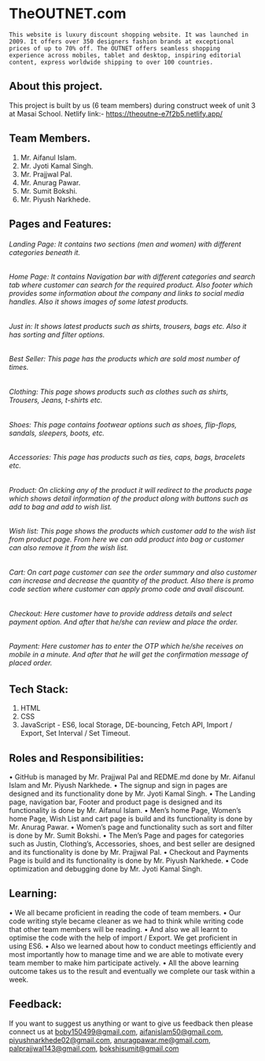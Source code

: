 
# TheOUTNET.com
	This website is luxury discount shopping website. It was launched in 2009. It offers over 350 designers fashion brands at exceptional prices of up to 70% off. The OUTNET offers seamless shopping experience across mobiles, tablet and desktop, inspiring editorial content, express worldwide shipping to over 100 countries. 

## About this project.
This project is built by us (6 team members) during construct week of unit 3 at Masai School.
Netlify link:- https://theoutne-e7f2b5.netlify.app/ 

## Team Members.
1.	Mr. Aifanul Islam.
2.	Mr. Jyoti Kamal Singh.
3.	Mr. Prajjwal Pal.
4.	Mr. Anurag Pawar.
5.	Mr. Sumit Bokshi.
6.	Mr. Piyush Narkhede.

## Pages and Features:
###### Landing Page: It contains two sections (men and women) with different categories beneath it.
###### Home Page: It contains Navigation bar with different categories and search tab where customer can search for the required product. Also footer which provides some information about the company and links to social media handles. Also it shows images of some latest products.
###### Just in: It shows latest products such as shirts, trousers, bags etc. Also it has sorting and filter options.
###### Best Seller: This page has the products which are sold most number of times. 
###### Clothing: This page shows products such as clothes such as shirts, Trousers, Jeans, t-shirts etc.
###### Shoes: This page contains footwear options such as shoes, flip-flops, sandals, sleepers, boots, etc.
###### Accessories: This page has products such as ties, caps, bags, bracelets etc.
###### Product: On clicking any of the product it will redirect to the products page which shows detail information of the product along with buttons such as add to bag and add to wish list.
###### Wish list: This page shows the products which customer add to the wish list from product page. From here we can add product into bag or customer can also remove it from the wish list.
###### Cart: On cart page customer can see the order summary and also customer can increase and decrease the quantity of the product. Also there is promo code section where customer can apply promo code and avail discount. 
###### Checkout: Here customer have to provide address details and select payment option. And after that he/she can review and place the order. 
###### Payment: Here customer has to enter the OTP which he/she receives on mobile in a minute. And after that he will get the confirmation message of placed order. 

## Tech Stack:
1.	HTML
2.	CSS
3.	JavaScript - ES6, local Storage, DE-bouncing, Fetch API, Import / Export, 
                    Set Interval / Set Timeout.
## Roles and Responsibilities:
• GitHub is managed by Mr. Prajjwal Pal and REDME.md done by Mr. Aifanul Islam and Mr. Piyush Narkhede.
• The signup and sign in pages are designed and its functionality done by Mr. Jyoti Kamal Singh.
• The Landing page, navigation bar, Footer and product page is designed and its functionality is done by Mr. Aifanul Islam.
• Men’s home Page, Women’s home Page, Wish List and cart page is build and its functionality is done by Mr. Anurag Pawar.
• Women’s page and functionality such as sort and filter is done by Mr. Sumit Bokshi. 
• The Men’s Page and pages for categories such as Justin, Clothing’s, Accessories, shoes, and best seller are designed and its functionality is done by Mr. Prajjwal  	Pal.
• Checkout and Payments Page is build and its functionality is done by Mr. Piyush Narkhede.
• Code optimization and debugging done by Mr. Jyoti Kamal Singh.

## Learning: 
• We all became proficient in reading the code of team members.
• Our code writing style became cleaner as we had to think while writing code that other team members will be reading. 
• And also we all learnt to optimise the code with the help of import / Export. We get proficient in using ES6. 
• Also we learned about how to conduct meetings efficiently and most importantly how to manage time and we are able to motivate every team member to make him participate actively. 
• All the above learning outcome takes us to the result and eventually we complete our task within a week.

## Feedback:
If you want to suggest us anything or want to give us feedback then please connect us at boby150499@gmail.com, aifanislam50@gmail.com, piyushnarkhede02@gmail.com, anuragpawar.me@gmail.com, palprajjwal143@gmail.com, bokshisumit@gmail.com
